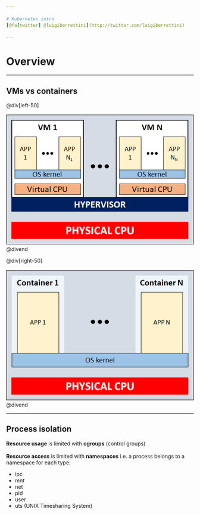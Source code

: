 ```yaml
---

# Kubernetes intro
[@fa[twitter] @luigiberrettini](http://twitter.com/luigiberrettini)

---
```


# Overview

---

## VMs vs containers

@div[left-50]
<br /><br />
![Virtual machines](assets/img/01-virtual-machines.png)
@divend

@div[right-50]
<br /><br />
![Containers](assets/img/02-containers.png)
@divend

---

## Process isolation

**Resource usage** is limited with **cgroups** (control groups)
<br />
<br />
**Resource access** is limited with **namespaces** i.e. a process belongs to a namespace for each type:
 - ipc
 - mnt
 - net
 - pid
 - user
 - uts (UNIX Timesharing System)